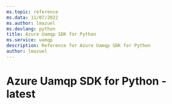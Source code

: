```yaml
---
ms.topic: reference
ms.data: 11/07/2022
ms.author: lmazuel
ms.devlang: python
title: Azure Uamqp SDK for Python
ms.service: uamqp
description: Reference for Azure Uamqp SDK for Python
author: lmazuel
---
```

# Azure Uamqp SDK for Python - latest